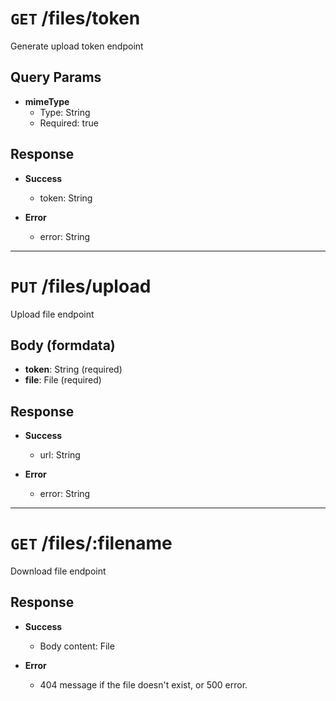 # `GET` /files/token

Generate upload token endpoint

## Query Params

- **mimeType**
  - Type: String
  - Required: true

## Response

- **Success**

  - token: String

- **Error**
  - error: String

---

# `PUT` /files/upload

Upload file endpoint

## Body (formdata)

- **token**: String (required)
- **file**: File (required)

## Response

- **Success**

  - url: String

- **Error**
  - error: String

---

# `GET` /files/:filename

Download file endpoint

## Response

- **Success**

  - Body content: File

- **Error**
  - 404 message if the file doesn't exist, or 500 error.
